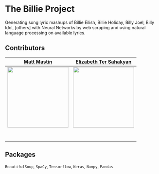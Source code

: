 # The Billie Project

Generating song lyric mashups of Billie Eilish, Billie Holiday, Billy Joel, Billy Idol, [others] with Neural Networks by web scraping and using natural language processing on available lyrics.


## Contributors

|                                       [Matt Mastin](https://github.com/mmastin)                                              |                                       [Elizabeth Ter Sahakyan](https://www.github.com/elizabethts)           |                                                              
| :-----------------------------------------------------------------------------------------------------------: | :-----------------------------------------------------------------------------------------------------------: |
|                      [<img src="https://avatars1.githubusercontent.com/u/49283941?s=400&v=4" width = "200" />](https://github.com/mmastin)                       |                      [<img src="https://avatars2.githubusercontent.com/u/30808123?s=400&v=4" width = "200" />](https://www.github.com/elizabethts)                       |              
|                 [<img src="https://github.com/favicon.ico" width="15"> ](https://github.com/mmastin)                 |            [<img src="https://github.com/favicon.ico" width="15"> ](https://www.github.com/elizabethts)             |         
| [ <img src="https://static.licdn.com/sc/h/al2o9zrvru7aqj8e1x2rzsrca" width="15"> ](https://www.linkedin.com/in/matt-mastin) | [ <img src="https://static.licdn.com/sc/h/al2o9zrvru7aqj8e1x2rzsrca" width="15"> ](https://www.linkedin.com/in/elizabethts) |


## Packages
`BeautifulSoup`, `SpaCy`, `Tensorflow`, `Keras`, `Numpy`, `Pandas`

<!-- Links to recordings of [two] of the Billie Project songs.-->
